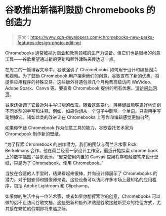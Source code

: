 # 谷歌推出新福利鼓励 Chromebooks 的创造力

> 原文：<https://www.xda-developers.com/chromebooks-new-perks-features-design-photo-editing/>

Chromebooks 通常被视为商业和教育领域的生产力设备。但它们也是很棒的创意工具——谷歌希望通过新的更新和额外津贴来传达这一点。

在周二的一篇博客文章中，谷歌强调了 Chromebooks 如何用于设计和编辑照片和视频。为了鼓励 Chromebook 用户探索他们的创意，谷歌宣布了新的优惠，将提供应用程序的特殊交易。这些额外待遇包括几个月免费高级访问 WeVideo、Adobe Spark、Canva 等。要查看 Chromebook 提供的所有优惠，[请访问此网页](https://www.google.com/intl/en_us/chromebook/perks/)。

谷歌还强调了它最近对手写识别的改进。随着这些变化，屏幕键盘能够更好地识别不同类型的手写和注释。例如，如果你想从一个句子中删除一个单词，只需用手写笔划掉它。诸如此类的改进让在 Chromebooks 上写作和编辑感觉更加自然。

如果你怀疑 Chromebook 作为创意工具的能力，谷歌委托艺术家为 Chromebook 制作新的壁纸。

“为了探索 Chromebook 的创作潜力，我们的团队与荷兰艺术家 Rick Berkelmans 合作，他在荷兰经营一家设计工作室，最近开始探索 chrome book 上的数字插图，”谷歌表示。“里克使用内置的 Canvas 应用程序和触控笔来设计壁纸，只是为了 Chromebook，使用 Chromebook。”

当放在合适的人手里时，结果看起来很棒，并向设计师展示了 Chromebooks 的潜力。对于摄影师和摄像师来说，这些设备可以访问许多市场上最知名的应用程序，包括 Adobe Lightroom 和 Clipchamp。

如果你的生活中有一位艺术家，或者如果你想探索你的创意，Chromebooks 可以做的远不止访问谷歌文档。这些更新和额外津贴是谷歌接触新受众的绝佳方式，尤其是在繁忙的假期即将来临之际。
